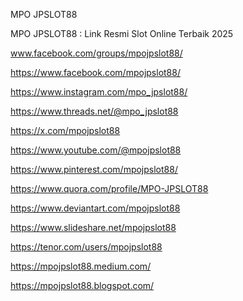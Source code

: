 MPO JPSLOT88

MPO JPSLOT88 : Link Resmi Slot Online Terbaik 2025

www.facebook.com/groups/mpojpslot88/

https://www.facebook.com/mpojpslot88/

https://www.instagram.com/mpo_jpslot88/

https://www.threads.net/@mpo_jpslot88

https://x.com/mpojpslot88

https://www.youtube.com/@mpojpslot88

https://www.pinterest.com/mpojpslot88/

https://www.quora.com/profile/MPO-JPSLOT88

https://www.deviantart.com/mpojpslot88

https://www.slideshare.net/mpojpslot88

https://tenor.com/users/mpojpslot88

https://mpojpslot88.medium.com/

https://mpojpslot88.blogspot.com/

